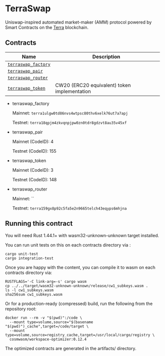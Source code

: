 # TerraSwap

Uniswap-inspired automated market-maker (AMM) protocol powered by Smart Contracts on the [Terra](https://terra.money) blockchain.

## Contracts

| Name                                               | Description                                  |
| -------------------------------------------------- | -------------------------------------------- |
| [`terraswap_factory`](contracts/terraswap_factory) |                                              |
| [`terraswap_pair`](contracts/terraswap_pair)       |                                              |
| [`terraswap_router`](contracts/terraswap_router)   |                                              |
| [`terraswap_token`](contracts/terraswap_token)     | CW20 (ERC20 equivalent) token implementation |

* terraswap_factory

   Mainnet: `terra1ulgw0td86nvs4wtpsc80thv6xelk76ut7a7apj`

   Testnet: `terra18qpjm4zkvqnpjpw0zn0tdr8gdzvt8au35v45xf`

* terraswap_pair

   Mainnet (CodeID): 4

   Testnet (CodeID): 155

* terraswap_token

   Mainnet (CodeID): 3

   Testnet (CodeID): 148

* terraswap_router

   Mainnet: ``

   Testnet: `terra159gx8p92c5fa5e2n9665telch43eqyps6mhjna`

## Running this contract

You will need Rust 1.44.1+ with wasm32-unknown-unknown target installed.

You can run unit tests on this on each contracts directory via :

```
cargo unit-test
cargo integration-test
```

Once you are happy with the content, you can compile it to wasm on each contracts directory via:

```
RUSTFLAGS='-C link-arg=-s' cargo wasm
cp ../../target/wasm32-unknown-unknown/release/cw1_subkeys.wasm .
ls -l cw1_subkeys.wasm
sha256sum cw1_subkeys.wasm
```

Or for a production-ready (compressed) build, run the following from the repository root:

```
docker run --rm -v "$(pwd)":/code \
  --mount type=volume,source="$(basename "$(pwd)")_cache",target=/code/target \
  --mount type=volume,source=registry_cache,target=/usr/local/cargo/registry \
  cosmwasm/workspace-optimizer:0.12.4
```

The optimized contracts are generated in the artifacts/ directory.
